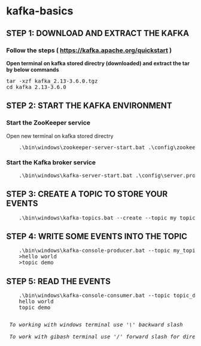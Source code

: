 # kafka-basics

## STEP 1: DOWNLOAD AND EXTRACT THE KAFKA
### Follow the steps ( https://kafka.apache.org/quickstart ) 
<b>Open terminal on kafka stored directry (downloaded) and extract the tar by below commands</b>
<pre>
tar -xzf kafka_2.13-3.6.0.tgz
cd kafka_2.13-3.6.0
</pre>
## STEP 2: START THE KAFKA ENVIRONMENT
### Start the ZooKeeper service
Open new terminal on kafka stored directry
<pre>
	.\bin\windows\zookeeper-server-start.bat .\config\zookeeper.properties
</pre>
### Start the Kafka broker service
<pre>
	.\bin\windows\kafka-server-start.bat .\config\server.properties
</pre>
## STEP 3: CREATE A TOPIC TO STORE YOUR EVENTS
<pre>
	.\bin\windows\kafka-topics.bat --create --topic my_topic --bootstrap-server localhost:9092
</pre>
## STEP 4: WRITE SOME EVENTS INTO THE TOPIC
<pre>
	.\bin\windows\kafka-console-producer.bat --topic my_topic --bootstrap-server localhost:9092
	>hello world
	>topic demo
</pre>
## STEP 5:  READ THE EVENTS
<pre>
	.\bin\windows\kafka-console-consumer.bat --topic topic_demo --from-beginning --bootstrap-server localhost:9092
	hello world
	topic demo
 <pre>
 <i>To working with windows terminal use '\' backward slash <br>
 To work with gibash terminal use '/' forward slash for directory.
 </i>
